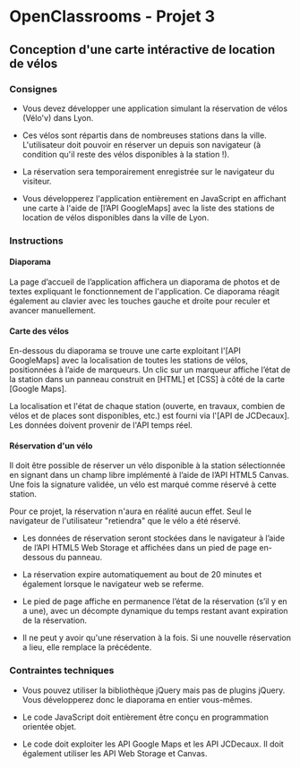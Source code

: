 # OpenClassrooms - Projet 3
## Conception d'une carte intéractive de location de vélos

### Consignes
- Vous devez développer une application simulant la réservation de vélos (Vélo'v) dans Lyon. 
- Ces vélos sont répartis dans de nombreuses stations dans la ville. L'utilisateur doit pouvoir en réserver un depuis son navigateur (à condition qu'il reste des vélos disponibles à la station !).
- La réservation sera temporairement enregistrée sur le navigateur du visiteur.

- Vous développerez l'application entièrement en JavaScript en affichant une carte à l'aide de [l’API GoogleMaps] avec la liste des stations de location de vélos disponibles dans la ville de Lyon.

### Instructions
#### Diaporama

La page d’accueil de l’application affichera un diaporama de photos et de textes expliquant le fonctionnement de l'application. Ce diaporama réagit également au clavier avec les touches gauche et droite pour reculer et avancer manuellement.

#### Carte des vélos

En-­dessous du diaporama se trouve une carte exploitant l'[API GoogleMaps] avec la localisation de toutes les stations de vélos, positionnées à l’aide de marqueurs.
Un clic sur un marqueur affiche l’état de la station dans un panneau construit en [HTML] et
[CSS] à côté de la carte [Google Maps].

La localisation et l'état de chaque station (ouverte, en travaux, combien de vélos et de places sont disponibles, etc.) est fourni via l'[API de JCDecaux]. Les données doivent provenir de l'API temps réel.

#### Réservation d'un vélo

Il doit être possible de réserver un vélo disponible à la station sélectionnée en signant dans un champ libre implémenté à l’aide de l’API HTML5 Canvas. Une fois la signature validée, un vélo est marqué comme réservé à cette station.

Pour ce projet, la réservation n'aura en réalité aucun effet. Seul le navigateur de l'utilisateur "retiendra" que le vélo a été réservé.

- Les données de réservation seront stockées dans le navigateur à l’aide de l’API HTML5 Web Storage et affichées dans un pied de page en­-dessous du panneau.

- La réservation expire automatiquement au bout de 20 minutes et également lorsque le navigateur web se referme.

- Le pied de page affiche en permanence l’état de la réservation (s’il y en a une), avec un décompte dynamique du temps restant avant expiration de la réservation.

- Il ne peut y avoir qu'une réservation à la fois. Si une nouvelle réservation a lieu, elle remplace la précédente.

### Contraintes techniques

- Vous pouvez utiliser la bibliothèque jQuery mais pas de plugins jQuery. Vous développerez donc le diaporama en entier vous-mêmes.

- Le code JavaScript doit entièrement être conçu en programmation orientée objet. 

- Le code doit exploiter les API Google Maps et les API JCDecaux. Il doit également utiliser les API Web Storage et Canvas.
